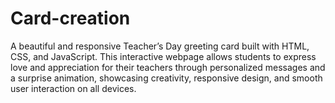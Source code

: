 # Card-creation
A beautiful and responsive Teacher’s Day greeting card built with HTML, CSS, and JavaScript. This interactive webpage allows students to express love and appreciation for their teachers through personalized messages and a surprise animation, showcasing creativity, responsive design, and smooth user interaction on all devices.
